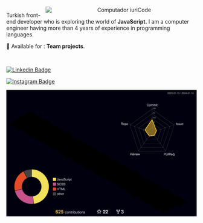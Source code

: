 <div align="Center">


<br>

<img src="https://raw.githubusercontent.com/MicaelliMedeiros/micaellimedeiros/master/image/computer-illustration.png" min-width="400px" max-width="400px" width="400px" align="right" alt="Computador iuriCode">

<p align="left"> 
Turkish front-end developer who is exploring the world of <strong>JavaScript.</strong>
I am a computer engineer having more than 4 years of experience in programming languages.
</p>


<p align="left">
🔵 Available for :
<strong>Team projects</strong>.
</p>

&nbsp;&nbsp;
<div align="left">

[![Linkedin Badge](https://img.shields.io/badge/thisisnadirozsoy-%20linkedin-blue?style=for-the-badge&logo=linkedin)](https://www.linkedin.com/in/thisisnadirozsoy/)

[![Instagram Badge](https://img.shields.io/badge/thisisnadirozsoy-instagram-red?style=for-the-badge&logo=instagram)](https://instagram.com/thisisnadirozsoy/)

</div>


![profile 3d contrib](profile-3d-contrib/profile-night-rainbow.svg)

